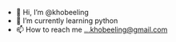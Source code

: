 - 👋 Hi, I’m @khobeeling
- 🌱 I’m currently learning python
- 📫 How to reach me ...khobeeling@gmail.com

<!---
khobeeling/khobeeling is a ✨ special ✨ repository because its `README.md` (this file) appears on your GitHub profile.
You can click the Preview link to take a look at your changes.
--->
